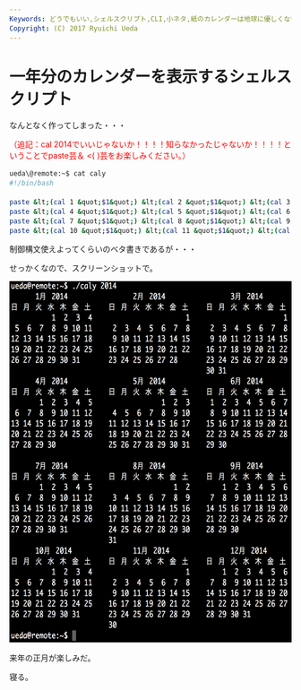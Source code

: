 ```yaml
---
Keywords: どうでもいい,シェルスクリプト,CLI,小ネタ,紙のカレンダーは地球に優しくない
Copyright: (C) 2017 Ryuichi Ueda
---
```


# 一年分のカレンダーを表示するシェルスクリプト
なんとなく作ってしまった・・・

<span style="color:red">（追記：cal 2014でいいじゃないか！！！！知らなかったじゃないか！！！！ということでpaste芸＆ <( )芸をお楽しみください。）</span>

```bash
ueda\@remote:~$ cat caly 
#!/bin/bash

paste &lt;(cal 1 &quot;$1&quot;) &lt;(cal 2 &quot;$1&quot;) &lt;(cal 3 &quot;$1&quot;)
paste &lt;(cal 4 &quot;$1&quot;) &lt;(cal 5 &quot;$1&quot;) &lt;(cal 6 &quot;$1&quot;)
paste &lt;(cal 7 &quot;$1&quot;) &lt;(cal 8 &quot;$1&quot;) &lt;(cal 9 &quot;$1&quot;)
paste &lt;(cal 10 &quot;$1&quot;) &lt;(cal 11 &quot;$1&quot;) &lt;(cal 12 &quot;$1&quot;)
```

制御構文使えよってくらいのベタ書きであるが・・・

せっかくなので、スクリーンショットで。

<a href="スクリーンショット-2014-04-29-21.36.42.png"><img src="スクリーンショット-2014-04-29-21.36.42-992x1024.png" alt="スクリーンショット 2014-04-29 21.36.42" width="625" height="645" class="aligncenter size-large wp-image-3068" /></a>

来年の正月が楽しみだ。


寝る。
